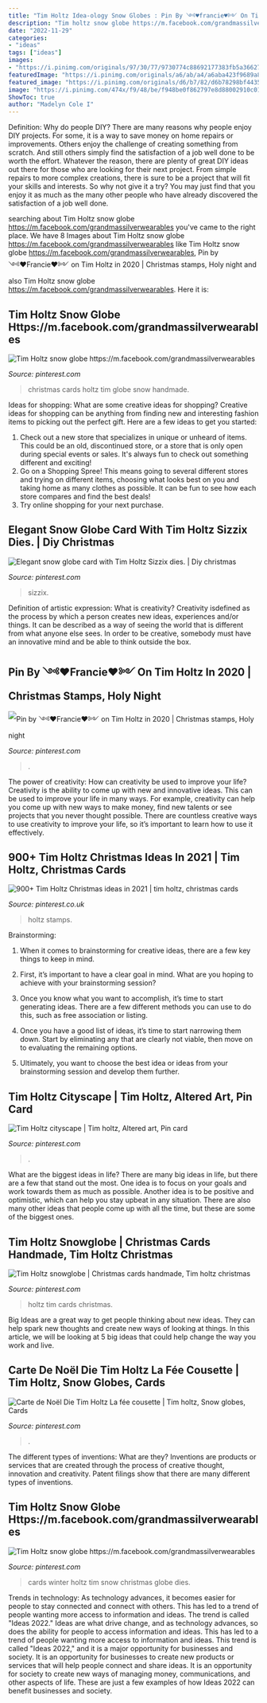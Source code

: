 ```yaml
---
title: "Tim Holtz Idea-ology Snow Globes : Pin By ༺♥francie♥༻ On Tim Holtz In 2020"
description: "Tim holtz snow globe https://m.facebook.com/grandmassilverwearables"
date: "2022-11-29"
categories:
- "ideas"
tags: ["ideas"]
images:
- "https://i.pinimg.com/originals/97/30/77/9730774c88692177383fb5a36627c7f3.jpg"
featuredImage: "https://i.pinimg.com/originals/a6/ab/a4/a6aba423f9689a868be6327f17ebdf0b.jpg"
featured_image: "https://i.pinimg.com/originals/d6/b7/82/d6b78298bf4435a089622d08580a593a.jpg"
image: "https://i.pinimg.com/474x/f9/48/be/f948be0f862797e8d88002910c011122.jpg"
ShowToc: true
author: "Madelyn Cole I"
---
```



Definition: Why do people DIY?
There are many reasons why people enjoy DIY projects. For some, it is a way to save money on home repairs or improvements. Others enjoy the challenge of creating something from scratch. And still others simply find the satisfaction of a job well done to be worth the effort.
Whatever the reason, there are plenty of great DIY ideas out there for those who are looking for their next project. From simple repairs to more complex creations, there is sure to be a project that will fit your skills and interests. So why not give it a try? You may just find that you enjoy it as much as the many other people who have already discovered the satisfaction of a job well done.

	

		
searching about Tim Holtz snow globe https://m.facebook.com/grandmassilverwearables you've came to the right place. We have 8 Images about Tim Holtz snow globe https://m.facebook.com/grandmassilverwearables like Tim Holtz snow globe https://m.facebook.com/grandmassilverwearables, Pin by ༺♥Francie♥༻ on Tim Holtz in 2020 | Christmas stamps, Holy night and also Tim Holtz snow globe https://m.facebook.com/grandmassilverwearables. Here it is:
		
    
## Tim Holtz Snow Globe Https://m.facebook.com/grandmassilverwearables

<img loading=lazy src="https://i.pinimg.com/originals/97/30/77/9730774c88692177383fb5a36627c7f3.jpg" onerror="this.onerror=null;this.src='https://tse3.mm.bing.net/th?id=OIP.N839r9DMpnXPb4OB4reGiwHaHZ&amp;pid=15.1';" alt="Tim Holtz snow globe https://m.facebook.com/grandmassilverwearables">

_Source: pinterest.com_

>christmas cards holtz tim globe snow handmade. 

	

Ideas for shopping: What are some creative ideas for shopping?
Creative ideas for shopping can be anything from finding new and interesting fashion items to picking out the perfect gift. Here are a few ideas to get you started: 
1. Check out a new store that specializes in unique or unheard of items. This could be an old, discontinued store, or a store that is only open during special events or sales. It's always fun to check out something different and exciting! 
2. Go on a Shopping Spree! This means going to several different stores and trying on different items, choosing what looks best on you and taking home as many clothes as possible. It can be fun to see how each store compares and find the best deals! 
3. Try online shopping for your next purchase.

    
## Elegant Snow Globe Card With Tim Holtz Sizzix Dies. | Diy Christmas

<img loading=lazy src="https://i.pinimg.com/564x/1e/04/08/1e040887674594e951686fb32ca4d816.jpg" onerror="this.onerror=null;this.src='https://tse4.mm.bing.net/th?id=OIP.adGg6jPgfi8P7y-gM_koAgHaJ4&amp;pid=15.1';" alt="Elegant snow globe card with Tim Holtz Sizzix dies. | Diy christmas">

_Source: pinterest.com_

>sizzix. 

	

Definition of artistic expression: What is creativity?
Creativity isdefined as the process by which a person creates new ideas, experiences and/or things. It can be described as a way of seeing the world that is different from what anyone else sees. In order to be creative, somebody must have an innovative mind and be able to think outside the box.

    
## Pin By ༺♥Francie♥༻ On Tim Holtz In 2020 | Christmas Stamps, Holy Night

<img loading=lazy src="https://i.pinimg.com/originals/a6/ab/a4/a6aba423f9689a868be6327f17ebdf0b.jpg" onerror="this.onerror=null;this.src='https://tse4.mm.bing.net/th?id=OIP.PDka1NNiFX6lLOlQyi7TtwHaHa&amp;pid=15.1';" alt="Pin by ༺♥Francie♥༻ on Tim Holtz in 2020 | Christmas stamps, Holy night">

_Source: pinterest.com_

>. 

	

The power of creativity: How can creativity be used to improve your life?
Creativity is the ability to come up with new and innovative ideas. This can be used to improve your life in many ways. For example, creativity can help you come up with new ways to make money, find new talents or see projects that you never thought possible. There are countless creative ways to use creativity to improve your life, so it’s important to learn how to use it effectively.

    
## 900+ Tim Holtz Christmas Ideas In 2021 | Tim Holtz, Christmas Cards

<img loading=lazy src="https://i.pinimg.com/474x/f9/48/be/f948be0f862797e8d88002910c011122.jpg" onerror="this.onerror=null;this.src='https://tse2.mm.bing.net/th?id=OIP.zCCWlxzLZdkRrSXNqpo5AwAAAA&amp;pid=15.1';" alt="900+ Tim Holtz Christmas ideas in 2021 | tim holtz, christmas cards">

_Source: pinterest.co.uk_

>holtz stamps. 

	

Brainstorming:
1. When it comes to brainstorming for creative ideas, there are a few key things to keep in mind.
2. First, it’s important to have a clear goal in mind. What are you hoping to achieve with your brainstorming session?

3. Once you know what you want to accomplish, it’s time to start generating ideas. There are a few different methods you can use to do this, such as free association or listing.

4. Once you have a good list of ideas, it’s time to start narrowing them down. Start by eliminating any that are clearly not viable, then move on to evaluating the remaining options.

5. Ultimately, you want to choose the best idea or ideas from your brainstorming session and develop them further.

    
## Tim Holtz Cityscape | Tim Holtz, Altered Art, Pin Card

<img loading=lazy src="https://i.pinimg.com/originals/d6/b7/82/d6b78298bf4435a089622d08580a593a.jpg" onerror="this.onerror=null;this.src='https://tse3.mm.bing.net/th?id=OIP.n5RO-nJdXp99tFw-cdSzLgHaJ4&amp;pid=15.1';" alt="Tim Holtz cityscape | Tim holtz, Altered art, Pin card">

_Source: pinterest.com_

>. 

	

What are the biggest ideas in life?
There are many big ideas in life, but there are a few that stand out the most. One idea is to focus on your goals and work towards them as much as possible. Another idea is to be positive and optimistic, which can help you stay upbeat in any situation. There are also many other ideas that people come up with all the time, but these are some of the biggest ones.

    
## Tim Holtz Snowglobe | Christmas Cards Handmade, Tim Holtz Christmas

<img loading=lazy src="https://i.pinimg.com/originals/42/db/e6/42dbe6d8f29f52ebc64c48153015a5fa.jpg" onerror="this.onerror=null;this.src='https://tse2.mm.bing.net/th?id=OIP.mgBZhkSUMVD2dB1d2-ftswHaGR&amp;pid=15.1';" alt="Tim Holtz snowglobe | Christmas cards handmade, Tim holtz christmas">

_Source: pinterest.com_

>holtz tim cards christmas. 

	

Big Ideas are a great way to get people thinking about new ideas. They can help spark new thoughts and create new ways of looking at things. In this article, we will be looking at 5 big ideas that could help change the way you work and live.

    
## Carte De Noël Die Tim Holtz La Fée Cousette | Tim Holtz, Snow Globes, Cards

<img loading=lazy src="https://i.pinimg.com/736x/a9/a7/65/a9a76548e3d83882b0c7f0829ef3c388.jpg" onerror="this.onerror=null;this.src='https://tse4.mm.bing.net/th?id=OIP.srBkvm-vyy1dhj_dw_F4pAHaJ3&amp;pid=15.1';" alt="Carte de Noël Die Tim Holtz La fée cousette | Tim holtz, Snow globes, Cards">

_Source: pinterest.com_

>. 

	

The different types of inventions: What are they?
Inventions are products or services that are created through the process of creative thought, innovation and creativity. Patent filings show that there are many different types of inventions.

    
## Tim Holtz Snow Globe Https://m.facebook.com/grandmassilverwearables

<img loading=lazy src="https://i.pinimg.com/originals/14/41/2f/14412fc810769e55ac96a611952d686b.jpg" onerror="this.onerror=null;this.src='https://tse2.mm.bing.net/th?id=OIP.zswfTABC37fXlXgLEYb0zAHaHU&amp;pid=15.1';" alt="Tim Holtz snow globe https://m.facebook.com/grandmassilverwearables">

_Source: pinterest.com_

>cards winter holtz tim snow christmas globe dies. 

	

Trends in technology:
As technology advances, it becomes easier for people to stay connected and connect with others. This has led to a trend of people wanting more access to information and ideas. 
The trend is called "Ideas 2022." Ideas are what drive change, and as technology advances, so does the ability for people to access information and ideas. This has led to a trend of people wanting more access to information and ideas. 
This trend is called "Ideas 2022," and it is a major opportunity for businesses and society. It is an opportunity for businesses to create new products or services that will help people connect and share ideas. It is an opportunity for society to create new ways of managing money, communications, and other aspects of life. 
These are just a few examples of how Ideas 2022 can benefit businesses and society.

